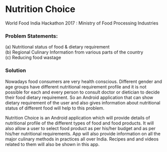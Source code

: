 # Nutrition Choice
 World Food India Hackathon 2017 : Ministry of Food Processing Industries

### Problem Statements:
  (a) Nutritional status of food & dietary requirement <br />
  (b) Regional Culinary Information from various parts of the country <br />
  (c) Reducing food wastage

### Solution
Nowadays food consumers are very health conscious. Different gender and age groups have different nutritional requirement profile and it is not possible for each and every person to consult doctor or dietician to decide their food dietary requirement. So an Android application that can show dietary requirement of the user and also gives information about nutritional status of different food will help to this problem.

Nutrition Choice is an Android application which will provide details of nutritional profile of the different types of food and food products. It will also allow a user to select food product as per his/her budget and as per his/her nutritional requirements. App will also provide information on all the major culinary methods in practices all over India. Recipes and and videos related to them will also be shown in this app.
